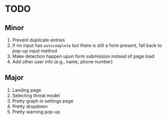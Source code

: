 # TODO

## Minor
1. Prevent duplicate entries
2. If no input has `autocomplete` but there is still a form present, fall back
to pop-up input method
3. Make detection happen upon form submission instead of page load
4. Add other user info (e.g., name, phone number)

## Major
1. Landing page
2. Selecting threat model
3. Pretty graph in settings page
4. Pretty dropdown
5. Pretty warning pop-up
